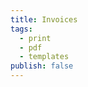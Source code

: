```yaml
---
title: Invoices
tags:
  - print
  - pdf
  - templates
publish: false
---
```


<DocHeader props={props}/>
